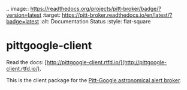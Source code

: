 .. image:: https://readthedocs.org/projects/pitt-broker/badge/?version=latest
:target: https://pitt-broker.readthedocs.io/en/latest/?badge=latest
:alt: Documentation Status
:style: flat-square

# pittgoogle-client

Read the docs: [http://pittgoogle-client.rtfd.io/](http://pittgoogle-client.rtfd.io/).

This is the client package for the
[Pitt-Google astronomical alert broker](https://pitt-broker.rtfd.io/).
